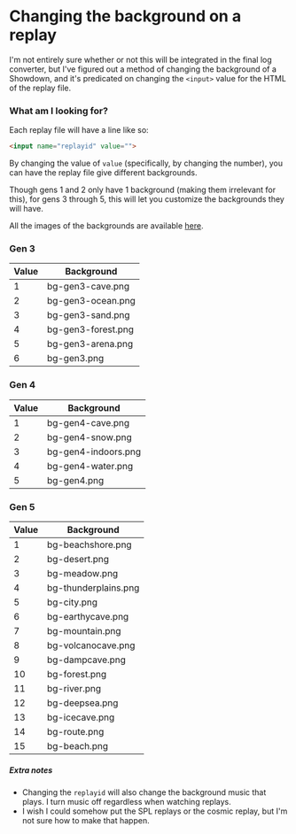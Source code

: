 # Changing the background on a replay
I'm not entirely sure whether or not this will be integrated in the final log converter, but I've figured out a method of changing the background of a Showdown, and it's predicated on changing the `<input>` value for the HTML of the replay file.

### What am I looking for?

Each replay file will have a line like so:
```html
<input name="replayid" value="">
```

By changing the value of `value` (specifically, by changing the number), you can have the replay file give different backgrounds.

Though gens 1 and 2 only have 1 background (making them irrelevant for this), for gens 3 through 5, this will let you customize the backgrounds they will have.

All the images of the backgrounds are available [here](https://play.pokemonshowdown.com/fx/).

### Gen 3

| Value   | Background             |
|-------- | ---------------------- |
| 1       | bg-gen3-cave.png       |
| 2       | bg-gen3-ocean.png      |
| 3       | bg-gen3-sand.png       |
| 4       | bg-gen3-forest.png     |
| 5       | bg-gen3-arena.png      |
| 6       | bg-gen3.png            |

### Gen 4

| Value   | Background             |
|-------- | ---------------------- |
| 1       | bg-gen4-cave.png       |
| 2       | bg-gen4-snow.png       |
| 3       | bg-gen4-indoors.png    |
| 4       | bg-gen4-water.png      |
| 5       | bg-gen4.png            |

### Gen 5

| Value   | Background             |
|-------- | ---------------------- |
| 1       | bg-beachshore.png      |
| 2       | bg-desert.png          |
| 3       | bg-meadow.png          |
| 4       | bg-thunderplains.png   |
| 5       | bg-city.png            |
| 6       | bg-earthycave.png      |
| 7       | bg-mountain.png        |
| 8       | bg-volcanocave.png     |
| 9       | bg-dampcave.png        |
| 10      | bg-forest.png          |
| 11      | bg-river.png           |
| 12      | bg-deepsea.png         |
| 13      | bg-icecave.png         |
| 14      | bg-route.png           |
| 15      | bg-beach.png           |

##### Extra notes

- Changing the `replayid` will also change the background music that plays. I turn music off regardless when watching replays.
- I wish I could somehow put the SPL replays or the cosmic replay, but I'm not sure how to make that happen.
